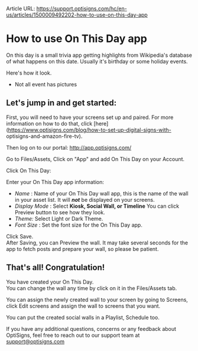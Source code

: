 Article URL: https://support.optisigns.com/hc/en-us/articles/1500009492202-how-to-use-on-this-day-app

# How to use On This Day app

On this day is a small trivia app getting highlights from Wikipedia's database
of what happens on this date. Usually it's birthday or some holiday events.

Here's how it look.  
* Not all event has pictures  

## **Let's jump in and get started:**

First, you will need to have your screens set up and paired. For more
information on how to do that, click
[here](https://www.optisigns.com/blog/how-to-set-up-digital-signs-with-
optisigns-and-amazon-fire-tv).

Then log on to our portal: <http://app.optisigns.com/>

Go to Files/Assets, Click on "App" and add On This Day on your Account.

Click On This Day:

Enter your On This Day app information:

  * _Name_ : Name of your On This Day wall app, this is the name of the wall in your asset list. It will _**not**_ be displayed on your screens.
  * _Display Mode_ : Select **Kiosk, Social Wall, or Timeline** You can click Preview button to see how they look.
  * _Theme:_ Select Light or Dark Theme.
  * _Font Size_ : Set the font size for the On This Day app.

Click Save.  
After Saving, you can Preview the wall. It may take several seconds for the
app to fetch posts and prepare your wall, so please be patient.  
  

## **That's all! Congratulation!**

You have created your On This Day.  
You can change the wall any time by click on it in the Files/Assets tab.

You can assign the newly created wall to your screen by going to Screens,
click Edit screens and assign the wall to screens that you want.

You can put the created social walls in a Playlist, Schedule too.

If you have any additional questions, concerns or any feedback about
OptiSigns, feel free to reach out to our support team at
[support@optisigns.com](mailto:support@optisigns.com)


